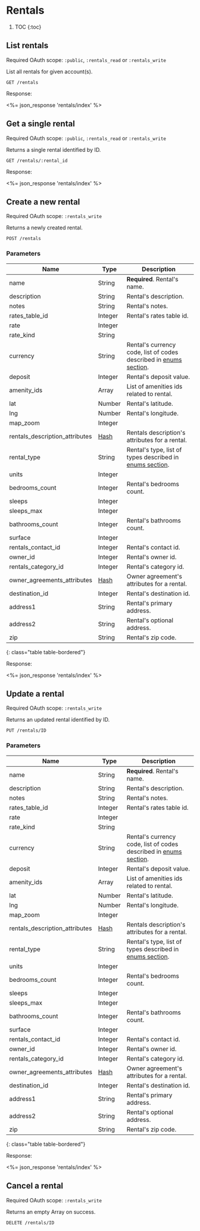 # Rentals

1. TOC
{:toc}

## List rentals

Required OAuth scope: `:public`, `:rentals_read` or `:rentals_write`

List all rentals for given account(s).

~~~
GET /rentals
~~~

Response:

<%= json_response 'rentals/index' %>

## Get a single rental

Required OAuth scope: `:public`, `:rentals_read` or `:rentals_write`

Returns a single rental identified by ID.

~~~
GET /rentals/:rental_id
~~~

Response:

<%= json_response 'rentals/index' %>

## Create a new rental

Required OAuth scope: `:rentals_write`

Returns a newly created rental.

~~~
POST /rentals
~~~

### Parameters

Name                            | Type     | Description
--------------------------------|----------|------------
name                            | String   | **Required**. Rental's name.
description                     | String   | Rental's description.
notes                           | String   | Rental's notes.
rates_table_id                  | Integer  | Rental's rates table id.
rate                            | Integer  |
rate_kind                       | String   |
currency                        | String   | Rental's currency code, list of codes described in [enums section](/reference/enums).
deposit                         | Integer  | Rental's deposit value.
amenity_ids                     | Array    | List of amenities ids related to rental.
lat                             | Number   | Rental's latitude.
lng                             | Number   | Rental's longitude.
map_zoom                        | Integer  | 
rentals_description_attributes  | [Hash](/reference/endpoints/rentals_description) | Rentals description's attributes for a rental.
rental_type                     | String   | Rental's type, list of types described in [enums section](/reference/enums).
units                           | Integer  |
bedrooms_count                  | Integer  | Rental's bedrooms count.
sleeps                          | Integer  | 
sleeps_max                      | Integer  | 
bathrooms_count                 | Integer  | Rental's bathrooms count.
surface                         | Integer  |
rentals_contact_id              | Integer  | Rental's contact id.
owner_id                        | Integer  | Rental's owner id.
rentals_category_id             | Integer  | Rental's category id.
owner_agreements_attributes     | [Hash](/reference/endpoints/owner_agreements)  | Owner agreement's attributes for a rental.
destination_id                  | Integer  | Rental's destination id.
address1                        | String   | Rental's primary address.
address2                        | String   | Rental's optional address.
zip                             | String   | Rental's zip code.
{: class="table table-bordered"}

Response:

<%= json_response 'rentals/index' %>


## Update a rental

Required OAuth scope: `:rentals_write`

Returns an updated rental identified by ID.

~~~
PUT /rentals/ID
~~~

### Parameters

Name                            | Type     | Description
--------------------------------|----------|------------
name                            | String   | **Required**. Rental's name.
description                     | String   | Rental's description.
notes                           | String   | Rental's notes.
rates_table_id                  | Integer  | Rental's rates table id.
rate                            | Integer  |
rate_kind                       | String   |
currency                        | String   | Rental's currency code, list of codes described in [enums section](/reference/enums).
deposit                         | Integer  | Rental's deposit value.
amenity_ids                     | Array    | List of amenities ids related to rental.
lat                             | Number   | Rental's latitude.
lng                             | Number   | Rental's longitude.
map_zoom                        | Integer  | 
rentals_description_attributes  | [Hash](/reference/endpoints/rentals_description) | Rentals description's attributes for a rental.
rental_type                     | String   | Rental's type, list of types described in [enums section](/reference/enums).
units                           | Integer  |
bedrooms_count                  | Integer  | Rental's bedrooms count.
sleeps                          | Integer  | 
sleeps_max                      | Integer  | 
bathrooms_count                 | Integer  | Rental's bathrooms count.
surface                         | Integer  |
rentals_contact_id              | Integer  | Rental's contact id.
owner_id                        | Integer  | Rental's owner id.
rentals_category_id             | Integer  | Rental's category id.
owner_agreements_attributes     | [Hash](/reference/endpoints/owner_agreements)  | Owner agreement's attributes for a rental.
destination_id                  | Integer  | Rental's destination id.
address1                        | String   | Rental's primary address.
address2                        | String   | Rental's optional address.
zip                             | String   | Rental's zip code.
{: class="table table-bordered"}

Response:

<%= json_response 'rentals/index' %>


## Cancel a rental

Required OAuth scope: `:rentals_write`

Returns an empty Array on success.

~~~~~~
DELETE /rentals/ID
~~~~~~
